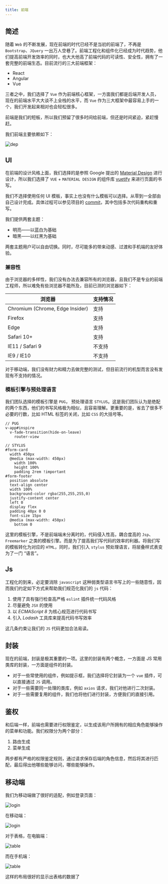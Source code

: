 ```yaml
---
title: 前端
---
```


## 简述

随着 `Web` 的不断发展，现在前端的时代已经不是当初的前端了，不再是 `Bootstrap`、`JQuery` 一出万人空巷了。前端工程化和组件化已经成为时代趋势，他们提高前端开发效率的同时，也大大他高了前端代码的可读性、安全性，拥有了一套完整的前端生态。目前流行的三大前端框架：

- React
- Angular
- Vue

三者之中，我们选择了 `Vue` 作为前端核心框架，一方面我们都是后端开发人员，现在的前端水平大大谈不上全栈的水平，而 `Vue` 作为三大框架中最容易上手的一个，我们开发起来相对也会轻松很多。

前端是我们的短板，所以我们预留了很多时间给前端，但还是时间紧迫，紧赶慢赶。

我们前端主要依赖如下：

![dep](http://q0zlaui5t.bkt.clouddn.com/docs/%E6%B7%B1%E5%BA%A6%E6%88%AA%E5%9B%BE_%E9%80%89%E6%8B%A9%E5%8C%BA%E5%9F%9F_20191120214407.png)



## UI

在前端的设计风格上面，我们选择的是参照 Google 提出的 [Material Design](https://material.io/design/) 进行设计，所以我们选择了 `VUE` + `MATERIAL DESIGN` 的组件库 [vuetify](https://vuetifyjs.com/zh-Hans/) 来进行页面的书写。

我们不选择使用任何 UI 模板，事实上也没有什么模板可以选择。从零到一全部由自己设计完成。具体过程可以参见项目的 [commit](https://github.com/GeneralAndKing/one-yard-ui/commits/master)，其中包括多次代码重构和重写。

我们提供两套主题：

- 明亮——以蓝白为基础
- 暗黑——以红黑为基础

两套主题用户可以自由切换。同时，尽可能多的带来动感、过渡和手机端的友好体验。

### 兼容性

由于浏览器的多样性，我们没有办法去兼容所有的浏览器，且我们不是专业的前端工程师，所以难免有些浏览器不能所及，目前已测的浏览器如下：

| 浏览器                          | 支持情况 |
| ------------------------------- | -------- |
| Chromium (Chrome, Edge Insider) | 支持     |
| Firefox                         | 支持     |
| Edge                            | 支持     |
| Safari 10+                      | 支持     |
| IE11 / Safari 9                 | 不支持   |
| IE9 / IE10                      | 不支持   |

对于移动端，我们没有财力和精力去做完整的测试，但目前流行的机型而言没有发现有不支持的情况。

### 模板引擎与预处理语言

我们团队选择的模板引擎是 `PUG`， 预处理语言 `STYLUS`。这是我们团队认为是绝配的两个东西，他们的书写风格极为相似，且容易理解。更重要的是，省去了很多不必要的行数，比如 HTML 标签的关闭，比如 `CSS` 的大括号等。

```stylus
// PUG
v-app#inspire
  v-fade-transition(hide-on-leave)
    router-view
```

```stylus
// STYLUS
#form-card
  width 450px
  @media (max-width: 450px)
    width 100%
    height 100%
    padding 2rem !important
#form-footer
  position absolute
  text-align center
  width 100%
  background-color rgba(255,255,255,0)
  justify-content center
  left 0
  display flex
  padding 40px 0 0
  font-size 15px
  @media (max-width: 450px)
    bottom 0
```

这里的模板引擎，不是前端端未分离时的，代码侵入性高，耦合度高的 `Jsp`、 `Freemarker` 之类的模板引擎。而是为了提高我们写代码的效率的利器。将我们写的模板转化为对应的 `HTML`，同时，我们引入 `stylus` 预处理语言，将层叠样式表变为了一门 “语言”。

## Js

工程化的到来，必定要消除 `javascript` 这种弱类型语言书写上的一些随意性，因而我们约定如下方式来帮助我们规范化我们的 `js` 代码：

1. 使用了具有强行检查高严格 `eslint` 插件统一代码风格
2. 尽量避免 `JSX` 的使用
3. 以 *ECMAScript 8* 为核心规范进行代码书写
4. 引入  *Lodash* 工具库来提高代码书写效率

这几条约束让我们的 `JS` 代码更加合法易读。

## 封装

现在的前端，封装是极其重要的一项。这里的封装有两个概念，一方面是 JS 常用类库的封装，一方面是组件的封装。

- 对于一些常使用的组件，例如提示框，我们选择将它封装为一个 `vue` 插件，可以直接通过 `JS` 调用。
- 对于一些需要同一处理的类库，例如 `axios` 请求，我们对他进行二次封装。
- 对于一些需要复用的组件，我们也将他们进行封装，方便我们的直接引用。

## 鉴权

和后端一样，前端也需要进行权限鉴定，以生成该用户所拥有的相应角色能够操作的菜单和功能。我们权限分为两个部分：

1. 路由生成
2. 菜单生成

两步都有严格的权限鉴定规则，通过请求保存后端的角色信息，然后将其进行匹配，最后得出他哪些能够访问，哪些能够操作。

## 移动端

我们为移动端做了很好的适配，例如登录页面：

![login](http://q0zlaui5t.bkt.clouddn.com/docs/%E6%B7%B1%E5%BA%A6%E6%88%AA%E5%9B%BE_%E9%80%89%E6%8B%A9%E5%8C%BA%E5%9F%9F_20191121020223.png)

在移动端：

![login](http://q0zlaui5t.bkt.clouddn.com/docs/Screenshot_20191121_015608_mark.via.jpg)

对于表格，在电脑端：

![table](http://q0zlaui5t.bkt.clouddn.com/docs/%E6%B7%B1%E5%BA%A6%E6%88%AA%E5%9B%BE_%E9%80%89%E6%8B%A9%E5%8C%BA%E5%9F%9F_20191121015534.png)

而在手机端：

![table](http://q0zlaui5t.bkt.clouddn.com/docs/Screenshot_20191121_015914_mark.via.jpg)

这样的布局很好的显示出表格的数据了
